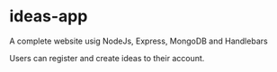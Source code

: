 # ideas-app
A complete website usig NodeJs, Express, MongoDB and Handlebars

Users can register and create ideas to their account.

